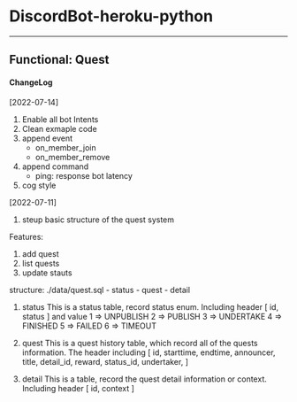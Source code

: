 # DiscordBot-heroku-python

---
## Functional: Quest 
#### ChangeLog
[2022-07-14]
1. Enable all bot Intents
2. Clean exmaple code
3. append event
    - on_member_join
    - on_member_remove
4. append command
    - ping: response bot latency
5. cog style


[2022-07-11]
1. steup basic structure of the quest system


Features:
1. add quest
2. list quests
3. update stauts

structure:
./data/quest.sql
    - status
    - quest
    - detail

1. status
This is a status table, record status enum. Including header
[
    id,
    status
]
and value
  1 => UNPUBLISH
  2 => PUBLISH
  3 => UNDERTAKE
  4 => FINISHED
  5 => FAILED
  6 => TIMEOUT
 
2. quest
This is a quest history table, which record all of the quests information. The header including
[
    id,
    starttime,
    endtime,
    announcer,
    title,
    detail_id,
    reward,
    status_id,
    undertaker,
]

3. detail
This is a table, record the quest detail information or context. Including header
[
    id,
    context
]